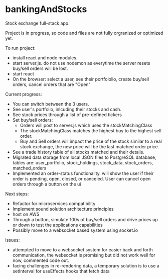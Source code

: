 # bankingAndStocks

Stock exchange full-stack app.

Project is in progress, so code and files are not fully orgranized or optimized yet.

To run project:

-  install react and node modules.
-  start server.js. do not use nodemon as everytime the server resets buy/sell orders will be lost.
-  start react
-  On the browser: select a user, see their portfololio, create buy/sell orders, cancel orders that are "Open"


Current progress:

-  You can switch between the 3 users.
-  See user's portfolio, inlcuding their stocks and cash.
-  See stock prices through a list of pre-defined tickers
-  Set buy/sell orders:
   -  Orders will post to server.js which uses the stockMatchingClass
   -  The stockMatchingClass matches the highest buy to the highest sell order.
   -  Buy and Sell orders will impact the price of the stock similar to a real stock exchange, the new price will be the last matched order price.
-  See a trade history table of all stocks matched and their details.
-  Migrated data storage from local JSON files to PostgreSQL database, tables are: user_portfolio, stock_holdings, stock_data, stock_orders, matched_orders
-  Implemented an order-status functionality. will show the user if their order is pending, open, closed, or canceled. User can cancel open orders through a button on the ui


Next steps:

-  Refactor for microservices compatibility
-  Implement sound solution architecture principles
-  host on AWS
-  Through a button, simulate 100s of buy/sell orders and drive prices up or down to test the applications capabilities
-  Possibly move to a websocket based system using socket.io


issues:

-  attempted to move to a websocket system for easier back and forth communication, the websocket is promising but did not work well for now, commented code out.
-  facing challenges in re-rendering data, a temporary solution is to use a setInterval for useEffects hooks that fetch data
